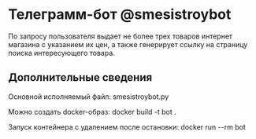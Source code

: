# Телеграмм-бот @smesistroybot

По запросу пользователя выдает не более трех товаров интернет магазина с указанием их цен, а также генерирует ссылку на страницу поиска интересующего товара.

## Дополнительные сведения
Основной исполняемый файл: smesistroybot.py

Можно создать docker-образ:
docker build -t bot .

Запуск контейнера с удалением после остановки:
docker run --rm bot
